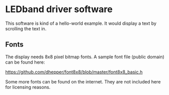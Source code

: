 # LEDband driver software
This software is kind of a hello-world example. It would display a text by scrolling the text in.

## Fonts
The display needs 8x8 pixel bitmap fonts. A sample font file (public domain) can be found here:

https://github.com/dhepper/font8x8/blob/master/font8x8_basic.h

Some more fonts can be found on the internet. They are not included here for licensing reasons.
